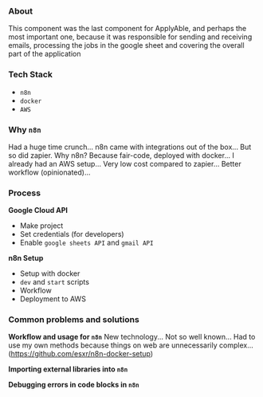 ### About
This component was the last component for ApplyAble, and perhaps the most important one, because it was responsible for sending and receiving emails, processing the jobs in the google sheet and covering the overall part of the application

### Tech Stack
- `n8n`
- `docker`
- `AWS`

### Why `n8n`
Had a huge time crunch... n8n came with integrations out of the box... But so did zapier. Why n8n? Because fair-code, deployed with docker... I already had an AWS setup... Very low cost compared to zapier... Better workflow (opinionated)...

### Process

**Google Cloud API**
- Make project
- Set credentials (for developers)
- Enable `google sheets API` and `gmail API`

**n8n Setup**
- Setup with docker
- `dev` and `start` scripts
- Workflow
- Deployment to AWS

### Common problems and solutions

**Workflow and usage for `n8n`**
New technology... Not so well known... Had to use my own methods because things on web are unnecessarily complex... (https://github.com/esxr/n8n-docker-setup)

**Importing external libraries into `n8n`**


**Debugging errors in code blocks in `n8n`**
